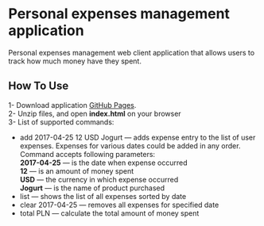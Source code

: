 # Personal expenses management application
Personal expenses management web client application that allows users to track how much money have they spent.
## How To Use
1- Download application [GitHub Pages](https://pages.github.com/).
<br />
2- Unzip files, and open **index.html** on your browser
<br />
3- List of supported commands:
	
- add 2017-04-25 12 USD Jogurt — adds expense entry to the list of user expenses. Expenses for various dates could be added in any order. Command accepts following parameters:
<br />**2017-04-25** — is the date when expense occurred
<br />**12** — is an amount of money spent
<br />**USD** — the currency in which expense occurred
<br />**Jogurt** — is the name of product purchased
- list — shows the list of all expenses sorted by date
- clear 2017-04-25 — removes all expenses for specified date
- total PLN — calculate the total amount of money spent

